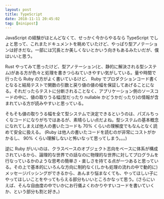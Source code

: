 ```yaml
---
layout: post
title: TypeScript
date: 2018-11-11 20:45:02
tag: [minipost]
---
```


JavaScript の経験がほとんどなくて、せっかく今からやるなら TypeScript でしょと思って、これまたドキュメントを眺めていたけど、やっぱり型アノテーションは好きだな。一部には冗長とか美しくないとかいう向きもあるみたいだが、僕はいいと思う。

Rust やってみて思ったけど、型アノテーション(と、静的に解決される型システム)がある方が色々と処理を書きつらねていきやすい気がしている。量や時間で行ったら Ruby の方がよく書いているけど、 Ruby でプロダクションコード書くとなると結局テストで関数の引数と戻り値の値の幅を保証してあげることになる。それだったらテストに分断されることなく、アプリケーション側のソースコードの中に、値の取りうる幅(型だったり nullable かどうかだったり)の情報が含まれている方が読みやすいと思っている。

そもそも値の取りうる幅を全て型システムで決定できるというのは、パズルちっくなコードになりがちではあるが、素晴らしい点だよね。型システムの基本概念になれてしまえば他人の書いたコードも 70% くらいの理解度でもなんとなく読めて安全に扱える。 (Ruby は他人の書いたコードを読むのが非常にコストがかかるし、 90% くらい理解しないと怖いなって思ってしまう。。。)

逆に Ruby がいいのは、クラスベースのオブジェクト志向をベースに体系が構成されているから、論理的な世界での話なのに物理的な世界に対してプログラムを行なっているかのような思考の簡単さ・楽しさを持てる点が一つあると思っている。その上で基本的にいろんな方向に制約なく(しかも処理の流れの中で動的に)メッセージパッシングができるから、あんまり悩まなくても、やってほしい子にやってほしいことをやってもらえる部分もいいところかなって思う。(さらにいえば、そんな自由度の中でいかにお行儀よくわかりやすいコードを書いていくか、という部分も割と好き。)
